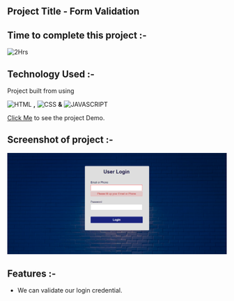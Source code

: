 ## **Project Title** - Form Validation

##  Time to complete this project :-
![2Hrs](https://img.shields.io/badge/2-Hrs-green)


## Technology Used :-

Project  built from using

![HTML](https://img.shields.io/badge/HTML5-orange) 
**,**
![CSS](https://img.shields.io/badge/CSS3-blue)
**&**
![JAVASCRIPT](https://img.shields.io/badge/JAVASCRIPT-yellow)

[Click Me](https://form-validation-khushal.netlify.app/) to see the project Demo.



## Screenshot of  project :-
![screenshot](./form-validation.png)




## Features :-

- We can validate our login credential.


